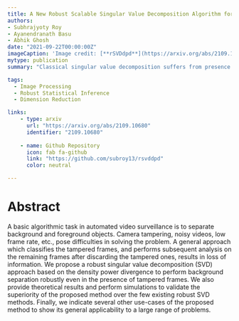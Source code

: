 ```yaml
---
title: A New Robust Scalable Singular Value Decomposition Algorithm for Video Surveillance Background Modelling
authors:
- Subhrajyoty Roy
- Ayanendranath Basu
- Abhik Ghosh
date: "2021-09-22T00:00:00Z"
imageCaption: 'Image credit: [**rSVDdpd**](https://arxiv.org/abs/2109.10680)'
mytype: publication
summary: "Classical singular value decomposition suffers from presence of outliers in the data. In this article, we present the estimation of singular values through density power divergence which is robust and efficient."

tags:
  - Image Processing
  - Robust Statistical Inference
  - Dimension Reduction

links:
    - type: arxiv
      url: "https://arxiv.org/abs/2109.10680"
      identifier: "2109.10680"
      
    - name: Github Repository
      icon: fab fa-github
      link: "https://github.com/subroy13/rsvddpd"
      color: neutral

---
```


# Abstract 

A basic algorithmic task in automated video surveillance is to separate background and foreground objects. Camera tampering, noisy videos, low frame rate, etc., pose difficulties in solving the problem. A general approach which classifies the tampered frames, and performs subsequent analysis on the remaining frames after discarding the tampered ones, results in loss of information. We propose a robust singular value decomposition (SVD) approach based on the density power divergence to perform background separation robustly even in the presence of tampered frames. We also provide theoretical results and perform simulations to validate the superiority of the proposed method over the few existing robust SVD methods. Finally, we indicate several other use-cases of the proposed method to show its general applicability to a large range of problems.



